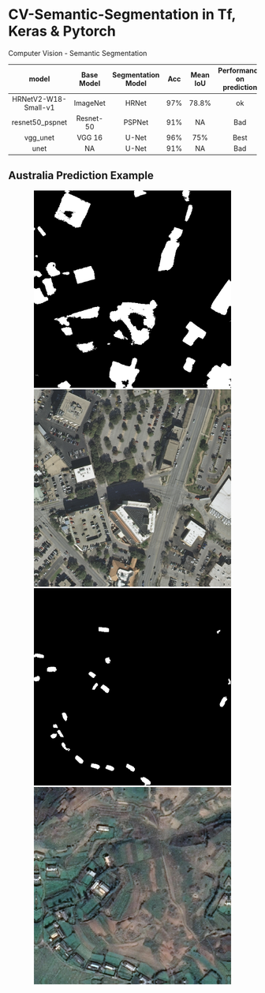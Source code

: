 # CV-Semantic-Segmentation in Tf, Keras & Pytorch   
Computer Vision - Semantic Segmentation


| model                | Base Model    | Segmentation Model | Acc  | Mean IoU | Performance on prediction |   
| :--:                 | :--:          | :--:               | :--: | :--:     | :--:   |  
| HRNetV2-W18-Small-v1 | ImageNet      | HRNet              | 97%  | 78.8%    | ok     | 
| resnet50_pspnet      | Resnet-50     | PSPNet             | 91%  | NA       | Bad    | 
| vgg_unet             | VGG 16        | U-Net              | 96%  | 75%      | Best   | 
| unet                 | NA            | U-Net              | 91%  | NA       | Bad    | 



## Australia Prediction Example  
<div align="center"><img src="https://github.com/ccalvin97/CV-Semantic-Segmentation/blob/master/Picture/austin16_20_.png" width="400"/><img src="https://github.com/ccalvin97/CV-Semantic-Segmentation/blob/master/Picture/austin16_20_1.png" width="400"/></center>  

<div align="center"><img src="https://github.com/ccalvin97/CV-Semantic-Segmentation/blob/master/Picture/test_215_.png" width="400"/><img src="https://github.com/ccalvin97/CV-Semantic-Segmentation/blob/master/Picture/test_215_1.png" width="400"/></center>  
